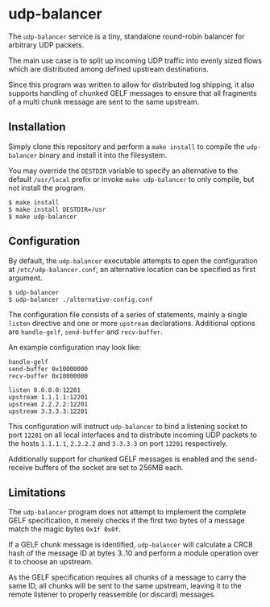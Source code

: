 # udp-balancer

The `udp-balancer` service is a tiny, standalone round-robin balancer for
arbitrary UDP packets.

The main use case is to split up incoming UDP traffic into evenly sized
flows which are distributed among defined upstream destinations.

Since this program was written to allow for distributed log shipping,
it also supports handling of chunked GELF messages to ensure that all
fragments of a multi chunk message are sent to the same upstream.


## Installation

Simply clone this repository and perform a `make install` to compile the
`udp-balancer` binary and install it into the filesystem.

You may override the `DESTDIR` variable to specify an alternative to the
default `/usr/local` prefix or invoke `make udp-balancer` to only compile,
but not install the program.

    $ make install
    $ make install DESTDIR=/usr
    $ make udp-balancer


## Configuration

By default, the `udp-balancer` executable attempts to open the configuration
at `/etc/udp-balancer.conf`, an alternative location can be specified as
first argument.

    $ udp-balancer
    $ udp-balancer ./alternative-config.conf

The configuration file consists of a series of statements, mainly a single
`listen` directive and one or more `upstream` declarations. Additional
options are `handle-gelf`, `send-buffer` and `recv-buffer`.

An example configuration may look like:

    handle-gelf
    send-buffer 0x10000000
    recv-buffer 0x10000000
    
    listen 0.0.0.0:12201
    upstream 1.1.1.1:12201
    upstream 2.2.2.2:12201
    upstream 3.3.3.3:12201

This configuration will instruct `udp-balancer` to bind a listening socket
to port `12201` on all local interfaces and to distribute incoming UDP
packets to the hosts `1.1.1.1`, `2.2.2.2` and `3.3.3.3` on port `12201`
respectively.

Additionally support for chunked GELF messages is enabled and the send-
receive buffers of the socket are set to 256MB each.


## Limitations

The `udp-balancer` program does not attempt to implement the complete GELF
specification, it merely checks if the first two bytes of a message match
the magic bytes `0x1f 0x0f`.

If a GELF chunk message is identified, `udp-balancer` will calculate a
CRC8 hash of the message ID at bytes 3..10 and perform a module operation
over it to choose an upstream.

As the GELF specification requires all chunks of a message to carry the
same ID, all chunks will be sent to the same upstream, leaving it to the
remote listener to properly reassemble (or discard) messages.
